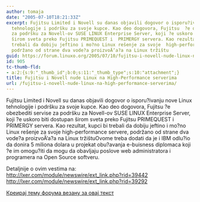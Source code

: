 ```yaml
---
author: tomaja
date: "2005-07-10T18:21:33Z"
excerpt: Fujitsu Limited i Novell su danas objavili dogovor o isporu?ivanju nove Linux
  tehnologije i podršku za svoje kupce. Kao deo dogovora, Fujitsu  ?e obezbediti servise
  za podršku za Novell-ov SUSE LINUX Enterprise Server, koji ?e uskoro biti dostupan
  širom sveta preko Fujitsu PRIMEQUEST i  PRIMERGY servera. Kao rezultat, kupci bi
  trebali da dobiju jeftino i mo?no Linux rešenje za svoje  high-performance servere,
  podržano od strane dva vode?a proizvoÄ‘a?a na Linux tržištu
guid: https://forum.linuxo.org/2005/07/10/fujitsu-i-novell-nude-linux-na-high-performance-serverima/
id: 905
tc-thumb-fld:
- a:2:{s:9:"_thumb_id";b:0;s:11:"_thumb_type";s:10:"attachment";}
title: Fujitsu i Novell nude Linux na High-Performance serverima
url: /fujitsu-i-novell-nude-linux-na-high-performance-serverima/
---
```

Fujitsu Limited i Novell su danas objavili dogovor o isporu?ivanju nove Linux tehnologije i podršku za svoje kupce. Kao deo dogovora, Fujitsu ?e obezbediti servise za podršku za Novell-ov SUSE LINUX Enterprise Server, koji ?e uskoro biti dostupan širom sveta preko Fujitsu PRIMEQUEST i PRIMERGY servera. Kao rezultat, kupci bi trebali da dobiju jeftino i mo?no Linux rešenje za svoje high-performance servere, podržano od strane dva vode?a proizvoÄ‘a?a na Linux tržištu<!--break-->Ovome treba dodati da je i IBM odlu?io da donira 5 miliona dolara u projekat obu?avanja e-buisness diplomaca koji ?e im omogu?iti da mogu da obavljaju poslove web administratora i programera na Open Source softveru.

Detaljnije o ovim vestima na:  
<http://lxer.com/module/newswire/ext_link.php?rid=39442>  
<http://lxer.com/module/newswire/ext_link.php?rid=39292>

[Креирај тему форума везану за овај текст](https://linuxo.org/nova-tema-na-forumu/?se_pid=905)